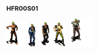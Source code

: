### HFR00S01
<img src="test1.gif"><img src="test2.gif">&nbsp;&nbsp;&nbsp;<img src="test3.gif">&nbsp;&nbsp;&nbsp;<img src="test5.gif">&nbsp;&nbsp;&nbsp;<img src="test4.gif">
